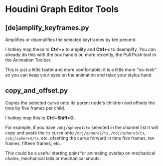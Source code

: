 
# Houdini Graph Editor Tools
## [de]amplify_keyframes.py 

Amplifies or deamplifies the selected keyframes by ten percent.

I hotkey map these to **Ctrl+>** to amplify and **Ctrl+<** to deamplify.
You can already do this with the box handle or, more recently, the Pull Push tool in the Animation Toolbar.

This is just a little faster and more comfortable; it is a little more "no-look" so you can keep your eyes on the animation and relax your stylus hand.

## copy_and_offset.py

Copies the selected curve onto its parent node's children and offsets the time by five frames per child.

I hotkey map this to **Ctrl+Shift+O**.

For example, if you have `/obj/sphere1/tx` selected in the channel list it will copy and paste the `tx` curve onto `/obj/sphere2/tx`, `/obj/sphere3/tx`, `/obj/sphere4/tx`, etc. ofsetting the curve forward in time five frames, ten frames, fifteen frames, etc.

This could be a useful starting point for animating overlap on mechanical chains, mechanical tails or mechanical snouts.

